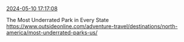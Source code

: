 [2024-05-10 17:17:08](https://mstdn.social/@hill_wanderer/112417926610108732)

The Most Underrated Park in Every State <a href="https://www.outsideonline.com/adventure-travel/destinations/north-america/most-underrated-parks-us/" target="_blank" rel="nofollow noopener noreferrer" translate="no">https://www.outsideonline.com/adventure-travel/destinations/north-america/most-underrated-parks-us/</a>